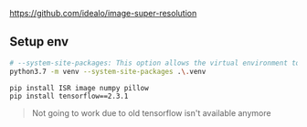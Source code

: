 https://github.com/idealo/image-super-resolution

## Setup env
```sh
# --system-site-packages: This option allows the virtual environment to have access to the global (system-wide) site-packages
python3.7 -m venv --system-site-packages .\.venv
```
```
pip install ISR image numpy pillow
pip install tensorflow==2.3.1
```

> Not going to work due to old tensorflow isn't available anymore

